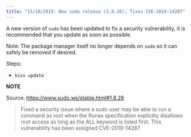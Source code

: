 ```yaml
---
title: "15/10/2019: New sudo release (1.8.28), fixes CVE-2019-14287"
---
```


A new version of `sudo` has been updated to fix a security vulnerability, it is recommended that you update as soon as possible.

Note: The package manager itself no longer depends on `sudo` so it can safely be removed if desired.

Steps:

- `kiss update`

**NOTE**

Source: <https://www.sudo.ws/stable.html#1.8.28>

> Fixed a security issue where a sudo user may be able to run a command as root when the Runas specification explicitly disallows root access as long as the ALL keyword is listed first. This vulnerability has been assigned CVE-2019-14287
